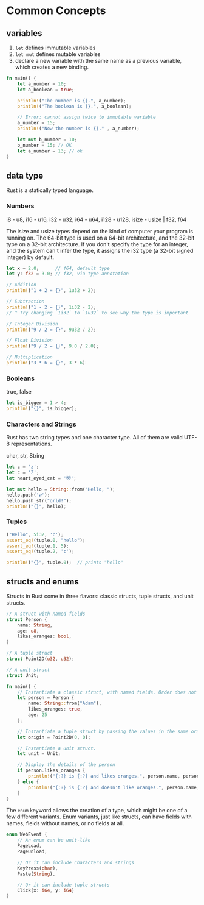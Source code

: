 # Common Concepts

## variables

1. `let` defines immutable variables
2. `let mut` defines mutable variables
3. declare a new variable with the same name as a previous variable, which creates a new binding.

```rust
fn main() {
    let a_number = 10;
    let a_boolean = true;

    println!("The number is {}.", a_number);
    println!("The boolean is {}.", a_boolean);

    // Error: cannot assign twice to immutable variable
    a_number = 15;
    println!("Now the number is {}." , a_number);

    let mut b_number = 10;
    b_number = 15; // OK
    let a_number = 13; // ok
}
```

## data type

Rust is a statically typed language.

### Numbers

i8 - u8, i16 - u16, i32 - u32, i64 - u64, i128 - u128, isize - usize | f32, f64

The isize and usize types depend on the kind of computer your program is running on. The 64-bit type is used on a 64-bit architecture, and the 32-bit type on a 32-bit architecture. If you don't specify the type for an integer, and the system can't infer the type, it assigns the i32 type (a 32-bit signed integer) by default.

```rust
let x = 2.0;      // f64, default type
let y: f32 = 3.0; // f32, via type annotation

// Addition
println!("1 + 2 = {}", 1u32 + 2);

// Subtraction
println!("1 - 2 = {}", 1i32 - 2);
// ^ Try changing `1i32` to `1u32` to see why the type is important

// Integer Division
println!("9 / 2 = {}", 9u32 / 2);

// Float Division
println!("9 / 2 = {}", 9.0 / 2.0);

// Multiplication
println!("3 * 6 = {}", 3 * 6)
```

### Booleans

true, false

```rs
let is_bigger = 1 > 4;
println!("{}", is_bigger);
```

### Characters and Strings

Rust has two string types and one character type. All of them are valid UTF-8 representations.

char, str, String

```rs
let c = 'z';
let c = 'Z';
let heart_eyed_cat = '😻';

let mut hello = String::from("Hello, ");
hello.push('w');
hello.push_str("orld!");
println!("{}", hello);
```

### Tuples

```rs
("Hello", 5i32, 'c');
assert_eq!(tuple.0, "hello");
assert_eq!(tuple.1, 5);
assert_eq!(tuple.2, 'c');

println!("{}", tuple.0);  // prints "hello"
```

## structs and enums

Structs in Rust come in three flavors: classic structs, tuple structs, and unit structs.

```rs
// A struct with named fields
struct Person {
    name: String,
    age: u8,
    likes_oranges: bool,
}

// A tuple struct
struct Point2D(u32, u32);

// A unit struct
struct Unit;

fn main() {
    // Instantiate a classic struct, with named fields. Order does not matter.
    let person = Person {
        name: String::from("Adam"),
        likes_oranges: true,
        age: 25
    };

    // Instantiate a tuple struct by passing the values in the same order as defined.
    let origin = Point2D(0, 0);

    // Instantiate a unit struct.
    let unit = Unit;

    // Display the details of the person
    if person.likes_oranges {
        println!("{:?} is {:?} and likes oranges.", person.name, person.age);  
    } else {
        println!("{:?} is {:?} and doesn't like oranges.", person.name, person.age);  
    }
}
```

The `enum` keyword allows the creation of a type, which might be one of a few different variants. Enum variants, just like structs, can have fields with names, fields without names, or no fields at all.

```rs
enum WebEvent {
    // An enum can be unit-like
    PageLoad,
    PageUnload,

    // Or it can include characters and strings
    KeyPress(char),
    Paste(String),

    // Or it can include tuple structs
    Click{x: i64, y: i64}
}
```
